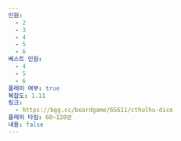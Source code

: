 ```yaml
---
인원:
  - 2
  - 3
  - 4
  - 5
  - 6
베스트 인원:
  - 4
  - 5
  - 6
플레이 여부: true
복잡도: 1.11
링크:
  - https://bgg.cc/boardgame/65611/cthulhu-dice
플레이 타임: 60~120분
내용: false
---
```

